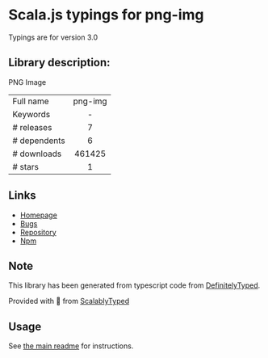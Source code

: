 
# Scala.js typings for png-img

Typings are for version 3.0

## Library description:
PNG Image

|                    |                 |
| ------------------ | :-------------: |
| Full name          | png-img |
| Keywords           | - |
| # releases         | 7 |
| # dependents       | 6 |
| # downloads        | 461425 |
| # stars            | 1 |

## Links
- [Homepage](https://github.com/gemini-testing/png-img)
- [Bugs](https://github.com/gemini-testing/png-img/issues)
- [Repository](https://github.com/gemini-testing/png-img)
- [Npm](https://www.npmjs.com/package/png-img)
    


## Note
This library has been generated from typescript code from [DefinitelyTyped](https://definitelytyped.org).

Provided with :purple_heart: from [ScalablyTyped](https://github.com/oyvindberg/ScalablyTyped)

## Usage
See [the main readme](../../readme.md) for instructions.


